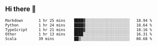 ## Hi there 👋

<!--
**whirlun/whirlun** is a ✨ _special_ ✨ repository because its `README.md` (this file) appears on your GitHub profile.

Here are some ideas to get you started:

- 🔭 I’m currently working on ...
- 🌱 I’m currently learning ...
- 👯 I’m looking to collaborate on ...
- 🤔 I’m looking for help with ...
- 💬 Ask me about ...
- 📫 How to reach me: ...
- 😄 Pronouns: ...
- ⚡ Fun fact: ...
-->
<!--START_SECTION:waka-->

```txt
Markdown       1 hr 25 mins    ████▓░░░░░░░░░░░░░░░░░░░░   18.94 %
Python         1 hr 24 mins    ████▓░░░░░░░░░░░░░░░░░░░░   18.64 %
TypeScript     1 hr 21 mins    ████▓░░░░░░░░░░░░░░░░░░░░   18.16 %
Other          1 hr 13 mins    ████░░░░░░░░░░░░░░░░░░░░░   16.31 %
Scala          39 mins         ██▒░░░░░░░░░░░░░░░░░░░░░░   08.68 %
```

<!--END_SECTION:waka-->
